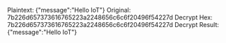Plaintext: {"message":"Hello IoT"}
Original: 7b226d657373616765223a2248656c6c6f20496f54227d
Decrypt Hex: 7b226d657373616765223a2248656c6c6f20496f54227d
Decrypt Result: {"message":"Hello IoT"}
